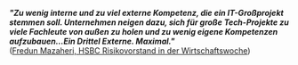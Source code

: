 ***"Zu wenig interne und zu viel externe Kompetenz, die ein IT-Großprojekt stemmen soll. Unternehmen neigen dazu, sich für große Tech-Projekte zu viele Fachleute von außen zu holen und zu wenig eigene Kompetenzen aufzubauen...Ein Drittel Externe. Maximal."***  
([Fredun Mazaheri, HSBC Risikovorstand in der Wirtschaftswoche](https://www.wiwo.de/unternehmen/it/hsbc-risikovorstand-einen-kompletten-arbeitstag-in-der-woche-fuer-das-sap-projekt-reserviert/24091710.html))